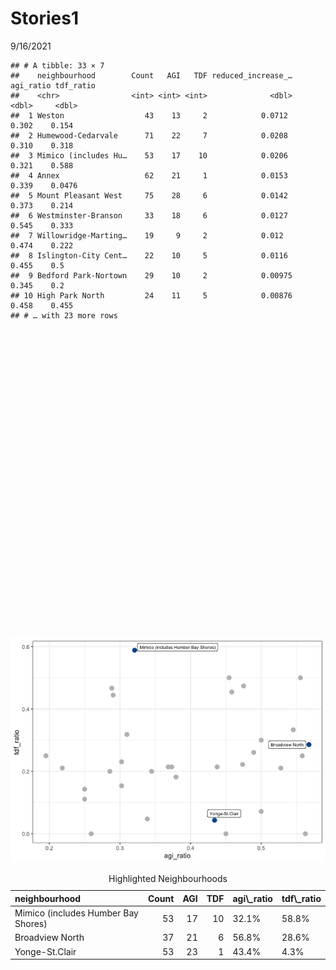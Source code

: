 Stories1
================
9/16/2021

    ## # A tibble: 33 × 7
    ##    neighbourhood        Count   AGI   TDF reduced_increase_… agi_ratio tdf_ratio
    ##    <chr>                <int> <int> <int>              <dbl>     <dbl>     <dbl>
    ##  1 Weston                  43    13     2            0.0712      0.302    0.154 
    ##  2 Humewood-Cedarvale      71    22     7            0.0208      0.310    0.318 
    ##  3 Mimico (includes Hu…    53    17    10            0.0206      0.321    0.588 
    ##  4 Annex                   62    21     1            0.0153      0.339    0.0476
    ##  5 Mount Pleasant West     75    28     6            0.0142      0.373    0.214 
    ##  6 Westminster-Branson     33    18     6            0.0127      0.545    0.333 
    ##  7 Willowridge-Marting…    19     9     2            0.012       0.474    0.222 
    ##  8 Islington-City Cent…    22    10     5            0.0116      0.455    0.5   
    ##  9 Bedford Park-Nortown    29    10     2            0.00975     0.345    0.2   
    ## 10 High Park North         24    11     5            0.00876     0.458    0.455 
    ## # … with 23 more rows

<div id="htmlwidget-a73f86ee33856a2fc89f" style="width:672px;height:480px;" class="plotly html-widget"></div>
<script type="application/json" data-for="htmlwidget-a73f86ee33856a2fc89f">{"x":{"data":[{"x":[0.338709677419355],"y":[0.0476190476190476],"text":"agi_ratio: 0.3387097<br />tdf_ratio: 0.04761905<br />top3: FALSE<br />neighbourhood: Annex","type":"scatter","mode":"markers","marker":{"autocolorscale":false,"color":"rgba(248,118,109,1)","opacity":1,"size":23.4330708661417,"symbol":"circle","line":{"width":1.88976377952756,"color":"rgba(190,190,190,1)"}},"hoveron":"points","name":"(FALSE,Annex)","legendgroup":"(FALSE,Annex)","showlegend":true,"xaxis":"x","yaxis":"y","hoverinfo":"text","frame":null},{"x":[0.302325581395349],"y":[0.230769230769231],"text":"agi_ratio: 0.3023256<br />tdf_ratio: 0.23076923<br />top3: FALSE<br />neighbourhood: Banbury-Don Mills","type":"scatter","mode":"markers","marker":{"autocolorscale":false,"color":"rgba(240,126,77,1)","opacity":1,"size":16.251968503937,"symbol":"circle","line":{"width":1.88976377952756,"color":"rgba(190,190,190,1)"}},"hoveron":"points","name":"(FALSE,Banbury-Don Mills)","legendgroup":"(FALSE,Banbury-Don Mills)","showlegend":true,"xaxis":"x","yaxis":"y","hoverinfo":"text","frame":null},{"x":[0.344827586206897],"y":[0.2],"text":"agi_ratio: 0.3448276<br />tdf_ratio: 0.20000000<br />top3: FALSE<br />neighbourhood: Bedford Park-Nortown","type":"scatter","mode":"markers","marker":{"autocolorscale":false,"color":"rgba(231,134,25,1)","opacity":1,"size":10.9606299212598,"symbol":"circle","line":{"width":1.88976377952756,"color":"rgba(190,190,190,1)"}},"hoveron":"points","name":"(FALSE,Bedford Park-Nortown)","legendgroup":"(FALSE,Bedford Park-Nortown)","showlegend":true,"xaxis":"x","yaxis":"y","hoverinfo":"text","frame":null},{"x":[0.285714285714286],"y":[0.2],"text":"agi_ratio: 0.2857143<br />tdf_ratio: 0.20000000<br />top3: FALSE<br />neighbourhood: Brookhaven-Amesbury","type":"scatter","mode":"markers","marker":{"autocolorscale":false,"color":"rgba(206,149,0,1)","opacity":1,"size":13.2283464566929,"symbol":"circle","line":{"width":1.88976377952756,"color":"rgba(190,190,190,1)"}},"hoveron":"points","name":"(FALSE,Brookhaven-Amesbury)","legendgroup":"(FALSE,Brookhaven-Amesbury)","showlegend":true,"xaxis":"x","yaxis":"y","hoverinfo":"text","frame":null},{"x":[0.379310344827586],"y":[0.181818181818182],"text":"agi_ratio: 0.3793103<br />tdf_ratio: 0.18181818<br />top3: FALSE<br />neighbourhood: Church-Yonge Corridor","type":"scatter","mode":"markers","marker":{"autocolorscale":false,"color":"rgba(191,156,0,1)","opacity":1,"size":21.9212598425197,"symbol":"circle","line":{"width":1.88976377952756,"color":"rgba(190,190,190,1)"}},"hoveron":"points","name":"(FALSE,Church-Yonge Corridor)","legendgroup":"(FALSE,Church-Yonge Corridor)","showlegend":true,"xaxis":"x","yaxis":"y","hoverinfo":"text","frame":null},{"x":[0.259259259259259],"y":[0],"text":"agi_ratio: 0.2592593<br />tdf_ratio: 0.00000000<br />top3: FALSE<br />neighbourhood: Clanton Park","type":"scatter","mode":"markers","marker":{"autocolorscale":false,"color":"rgba(174,162,0,1)","opacity":1,"size":20.4094488188976,"symbol":"circle","line":{"width":1.88976377952756,"color":"rgba(190,190,190,1)"}},"hoveron":"points","name":"(FALSE,Clanton Park)","legendgroup":"(FALSE,Clanton Park)","showlegend":true,"xaxis":"x","yaxis":"y","hoverinfo":"text","frame":null},{"x":[0.25],"y":[0.142857142857143],"text":"agi_ratio: 0.2500000<br />tdf_ratio: 0.14285714<br />top3: FALSE<br />neighbourhood: Downsview-Roding-CFB","type":"scatter","mode":"markers","marker":{"autocolorscale":false,"color":"rgba(154,168,0,1)","opacity":1,"size":42.3307086614173,"symbol":"circle","line":{"width":1.88976377952756,"color":"rgba(190,190,190,1)"}},"hoveron":"points","name":"(FALSE,Downsview-Roding-CFB)","legendgroup":"(FALSE,Downsview-Roding-CFB)","showlegend":true,"xaxis":"x","yaxis":"y","hoverinfo":"text","frame":null},{"x":[0.288461538461538],"y":[0.466666666666667],"text":"agi_ratio: 0.2884615<br />tdf_ratio: 0.46666667<br />top3: FALSE<br />neighbourhood: Edenbridge-Humber Valley","type":"scatter","mode":"markers","marker":{"autocolorscale":false,"color":"rgba(130,173,0,1)","opacity":1,"size":19.6535433070866,"symbol":"circle","line":{"width":1.88976377952756,"color":"rgba(190,190,190,1)"}},"hoveron":"points","name":"(FALSE,Edenbridge-Humber Valley)","legendgroup":"(FALSE,Edenbridge-Humber Valley)","showlegend":true,"xaxis":"x","yaxis":"y","hoverinfo":"text","frame":null},{"x":[0.5],"y":[0.3],"text":"agi_ratio: 0.5000000<br />tdf_ratio: 0.30000000<br />top3: FALSE<br />neighbourhood: Eglinton East","type":"scatter","mode":"markers","marker":{"autocolorscale":false,"color":"rgba(100,178,0,1)","opacity":1,"size":7.55905511811024,"symbol":"circle","line":{"width":1.88976377952756,"color":"rgba(190,190,190,1)"}},"hoveron":"points","name":"(FALSE,Eglinton East)","legendgroup":"(FALSE,Eglinton East)","showlegend":true,"xaxis":"x","yaxis":"y","hoverinfo":"text","frame":null},{"x":[0.527777777777778],"y":[0.210526315789474],"text":"agi_ratio: 0.5277778<br />tdf_ratio: 0.21052632<br />top3: FALSE<br />neighbourhood: Forest Hill North","type":"scatter","mode":"markers","marker":{"autocolorscale":false,"color":"rgba(50,182,0,1)","opacity":1,"size":13.6062992125984,"symbol":"circle","line":{"width":1.88976377952756,"color":"rgba(190,190,190,1)"}},"hoveron":"points","name":"(FALSE,Forest Hill North)","legendgroup":"(FALSE,Forest Hill North)","showlegend":true,"xaxis":"x","yaxis":"y","hoverinfo":"text","frame":null},{"x":[0.368421052631579],"y":[0.214285714285714],"text":"agi_ratio: 0.3684211<br />tdf_ratio: 0.21428571<br />top3: FALSE<br />neighbourhood: Forest Hill South","type":"scatter","mode":"markers","marker":{"autocolorscale":false,"color":"rgba(0,186,56,1)","opacity":1,"size":14.3622047244094,"symbol":"circle","line":{"width":1.88976377952756,"color":"rgba(190,190,190,1)"}},"hoveron":"points","name":"(FALSE,Forest Hill South)","legendgroup":"(FALSE,Forest Hill South)","showlegend":true,"xaxis":"x","yaxis":"y","hoverinfo":"text","frame":null},{"x":[0.458333333333333],"y":[0.454545454545455],"text":"agi_ratio: 0.4583333<br />tdf_ratio: 0.45454545<br />top3: FALSE<br />neighbourhood: High Park North","type":"scatter","mode":"markers","marker":{"autocolorscale":false,"color":"rgba(0,189,92,1)","opacity":1,"size":9.07086614173228,"symbol":"circle","line":{"width":1.88976377952756,"color":"rgba(190,190,190,1)"}},"hoveron":"points","name":"(FALSE,High Park North)","legendgroup":"(FALSE,High Park North)","showlegend":true,"xaxis":"x","yaxis":"y","hoverinfo":"text","frame":null},{"x":[0.309859154929577],"y":[0.318181818181818],"text":"agi_ratio: 0.3098592<br />tdf_ratio: 0.31818182<br />top3: FALSE<br />neighbourhood: Humewood-Cedarvale","type":"scatter","mode":"markers","marker":{"autocolorscale":false,"color":"rgba(0,191,120,1)","opacity":1,"size":26.8346456692913,"symbol":"circle","line":{"width":1.88976377952756,"color":"rgba(190,190,190,1)"}},"hoveron":"points","name":"(FALSE,Humewood-Cedarvale)","legendgroup":"(FALSE,Humewood-Cedarvale)","showlegend":true,"xaxis":"x","yaxis":"y","hoverinfo":"text","frame":null},{"x":[0.4375],"y":[0.214285714285714],"text":"agi_ratio: 0.4375000<br />tdf_ratio: 0.21428571<br />top3: FALSE<br />neighbourhood: Ionview","type":"scatter","mode":"markers","marker":{"autocolorscale":false,"color":"rgba(0,192,145,1)","opacity":1,"size":12.0944881889764,"symbol":"circle","line":{"width":1.88976377952756,"color":"rgba(190,190,190,1)"}},"hoveron":"points","name":"(FALSE,Ionview)","legendgroup":"(FALSE,Ionview)","showlegend":true,"xaxis":"x","yaxis":"y","hoverinfo":"text","frame":null},{"x":[0.454545454545455],"y":[0.5],"text":"agi_ratio: 0.4545455<br />tdf_ratio: 0.50000000<br />top3: FALSE<br />neighbourhood: Islington-City Centre West","type":"scatter","mode":"markers","marker":{"autocolorscale":false,"color":"rgba(0,193,167,1)","opacity":1,"size":8.31496062992126,"symbol":"circle","line":{"width":1.88976377952756,"color":"rgba(190,190,190,1)"}},"hoveron":"points","name":"(FALSE,Islington-City Centre West)","legendgroup":"(FALSE,Islington-City Centre West)","showlegend":true,"xaxis":"x","yaxis":"y","hoverinfo":"text","frame":null},{"x":[0.320754716981132],"y":[0.588235294117647],"text":"agi_ratio: 0.3207547<br />tdf_ratio: 0.58823529<br />top3: FALSE<br />neighbourhood: Mimico (includes Humber Bay Shores)","type":"scatter","mode":"markers","marker":{"autocolorscale":false,"color":"rgba(0,192,187,1)","opacity":1,"size":20.0314960629921,"symbol":"circle","line":{"width":1.88976377952756,"color":"rgba(190,190,190,1)"}},"hoveron":"points","name":"(FALSE,Mimico (includes Humber Bay Shores))","legendgroup":"(FALSE,Mimico (includes Humber Bay Shores))","showlegend":true,"xaxis":"x","yaxis":"y","hoverinfo":"text","frame":null},{"x":[0.25],"y":[0.111111111111111],"text":"agi_ratio: 0.2500000<br />tdf_ratio: 0.11111111<br />top3: FALSE<br />neighbourhood: Mount Pleasant East","type":"scatter","mode":"markers","marker":{"autocolorscale":false,"color":"rgba(0,190,205,1)","opacity":1,"size":13.6062992125984,"symbol":"circle","line":{"width":1.88976377952756,"color":"rgba(190,190,190,1)"}},"hoveron":"points","name":"(FALSE,Mount Pleasant East)","legendgroup":"(FALSE,Mount Pleasant East)","showlegend":true,"xaxis":"x","yaxis":"y","hoverinfo":"text","frame":null},{"x":[0.373333333333333],"y":[0.214285714285714],"text":"agi_ratio: 0.3733333<br />tdf_ratio: 0.21428571<br />top3: FALSE<br />neighbourhood: Mount Pleasant West","type":"scatter","mode":"markers","marker":{"autocolorscale":false,"color":"rgba(0,186,222,1)","opacity":1,"size":28.3464566929134,"symbol":"circle","line":{"width":1.88976377952756,"color":"rgba(190,190,190,1)"}},"hoveron":"points","name":"(FALSE,Mount Pleasant West)","legendgroup":"(FALSE,Mount Pleasant West)","showlegend":true,"xaxis":"x","yaxis":"y","hoverinfo":"text","frame":null},{"x":[0.45],"y":[0],"text":"agi_ratio: 0.4500000<br />tdf_ratio: 0.00000000<br />top3: FALSE<br />neighbourhood: Newtonbrook West","type":"scatter","mode":"markers","marker":{"autocolorscale":false,"color":"rgba(0,181,237,1)","opacity":1,"size":7.55905511811024,"symbol":"circle","line":{"width":1.88976377952756,"color":"rgba(190,190,190,1)"}},"hoveron":"points","name":"(FALSE,Newtonbrook West)","legendgroup":"(FALSE,Newtonbrook West)","showlegend":true,"xaxis":"x","yaxis":"y","hoverinfo":"text","frame":null},{"x":[0.290322580645161],"y":[0.444444444444444],"text":"agi_ratio: 0.2903226<br />tdf_ratio: 0.44444444<br />top3: FALSE<br />neighbourhood: North St.James Town","type":"scatter","mode":"markers","marker":{"autocolorscale":false,"color":"rgba(0,174,249,1)","opacity":1,"size":11.7165354330709,"symbol":"circle","line":{"width":1.88976377952756,"color":"rgba(190,190,190,1)"}},"hoveron":"points","name":"(FALSE,North St.James Town)","legendgroup":"(FALSE,North St.James Town)","showlegend":true,"xaxis":"x","yaxis":"y","hoverinfo":"text","frame":null},{"x":[0.48936170212766],"y":[0.260869565217391],"text":"agi_ratio: 0.4893617<br />tdf_ratio: 0.26086957<br />top3: FALSE<br />neighbourhood: Parkwoods-Donalda","type":"scatter","mode":"markers","marker":{"autocolorscale":false,"color":"rgba(0,166,255,1)","opacity":1,"size":17.7637795275591,"symbol":"circle","line":{"width":1.88976377952756,"color":"rgba(190,190,190,1)"}},"hoveron":"points","name":"(FALSE,Parkwoods-Donalda)","legendgroup":"(FALSE,Parkwoods-Donalda)","showlegend":true,"xaxis":"x","yaxis":"y","hoverinfo":"text","frame":null},{"x":[0.218390804597701],"y":[0.210526315789474],"text":"agi_ratio: 0.2183908<br />tdf_ratio: 0.21052632<br />top3: FALSE<br />neighbourhood: South Parkdale","type":"scatter","mode":"markers","marker":{"autocolorscale":false,"color":"rgba(145,145,255,1)","opacity":1,"size":32.8818897637795,"symbol":"circle","line":{"width":1.88976377952756,"color":"rgba(190,190,190,1)"}},"hoveron":"points","name":"(FALSE,South Parkdale)","legendgroup":"(FALSE,South Parkdale)","showlegend":true,"xaxis":"x","yaxis":"y","hoverinfo":"text","frame":null},{"x":[0.195121951219512],"y":[0.25],"text":"agi_ratio: 0.1951220<br />tdf_ratio: 0.25000000<br />top3: FALSE<br />neighbourhood: Stonegate-Queensway","type":"scatter","mode":"markers","marker":{"autocolorscale":false,"color":"rgba(205,121,255,1)","opacity":1,"size":30.992125984252,"symbol":"circle","line":{"width":1.88976377952756,"color":"rgba(190,190,190,1)"}},"hoveron":"points","name":"(FALSE,Stonegate-Queensway)","legendgroup":"(FALSE,Stonegate-Queensway)","showlegend":true,"xaxis":"x","yaxis":"y","hoverinfo":"text","frame":null},{"x":[0.475],"y":[0.473684210526316],"text":"agi_ratio: 0.4750000<br />tdf_ratio: 0.47368421<br />top3: FALSE<br />neighbourhood: Victoria Village","type":"scatter","mode":"markers","marker":{"autocolorscale":false,"color":"rgba(225,111,248,1)","opacity":1,"size":15.1181102362205,"symbol":"circle","line":{"width":1.88976377952756,"color":"rgba(190,190,190,1)"}},"hoveron":"points","name":"(FALSE,Victoria Village)","legendgroup":"(FALSE,Victoria Village)","showlegend":true,"xaxis":"x","yaxis":"y","hoverinfo":"text","frame":null},{"x":[0.302325581395349],"y":[0.153846153846154],"text":"agi_ratio: 0.3023256<br />tdf_ratio: 0.15384615<br />top3: FALSE<br />neighbourhood: Weston","type":"scatter","mode":"markers","marker":{"autocolorscale":false,"color":"rgba(249,98,219,1)","opacity":1,"size":16.251968503937,"symbol":"circle","line":{"width":1.88976377952756,"color":"rgba(190,190,190,1)"}},"hoveron":"points","name":"(FALSE,Weston)","legendgroup":"(FALSE,Weston)","showlegend":true,"xaxis":"x","yaxis":"y","hoverinfo":"text","frame":null},{"x":[0.473684210526316],"y":[0.222222222222222],"text":"agi_ratio: 0.4736842<br />tdf_ratio: 0.22222222<br />top3: FALSE<br />neighbourhood: Willowridge-Martingrove-Richview","type":"scatter","mode":"markers","marker":{"autocolorscale":false,"color":"rgba(255,99,182,1)","opacity":1,"size":7.18110236220472,"symbol":"circle","line":{"width":1.88976377952756,"color":"rgba(190,190,190,1)"}},"hoveron":"points","name":"(FALSE,Willowridge-Martingrove-Richview)","legendgroup":"(FALSE,Willowridge-Martingrove-Richview)","showlegend":true,"xaxis":"x","yaxis":"y","hoverinfo":"text","frame":null},{"x":[0.5],"y":[0.0714285714285714],"text":"agi_ratio: 0.5000000<br />tdf_ratio: 0.07142857<br />top3: FALSE<br />neighbourhood: Woburn","type":"scatter","mode":"markers","marker":{"autocolorscale":false,"color":"rgba(255,104,160,1)","opacity":1,"size":10.5826771653543,"symbol":"circle","line":{"width":1.88976377952756,"color":"rgba(190,190,190,1)"}},"hoveron":"points","name":"(FALSE,Woburn)","legendgroup":"(FALSE,Woburn)","showlegend":true,"xaxis":"x","yaxis":"y","hoverinfo":"text","frame":null},{"x":[0.433962264150943],"y":[0.0434782608695652],"text":"agi_ratio: 0.4339623<br />tdf_ratio: 0.04347826<br />top3: FALSE<br />neighbourhood: Yonge-St.Clair","type":"scatter","mode":"markers","marker":{"autocolorscale":false,"color":"rgba(255,108,145,1)","opacity":1,"size":20.0314960629921,"symbol":"circle","line":{"width":1.88976377952756,"color":"rgba(190,190,190,1)"}},"hoveron":"points","name":"(FALSE,Yonge-St.Clair)","legendgroup":"(FALSE,Yonge-St.Clair)","showlegend":true,"xaxis":"x","yaxis":"y","hoverinfo":"text","frame":null},{"x":[0.567567567567568],"y":[0.285714285714286],"text":"agi_ratio: 0.5675676<br />tdf_ratio: 0.28571429<br />top3:  TRUE<br />neighbourhood: Broadview North","type":"scatter","mode":"markers","marker":{"autocolorscale":false,"color":"rgba(219,142,0,1)","opacity":1,"size":13.9842519685039,"symbol":"circle","line":{"width":1.88976377952756,"color":"rgba(8,86,154,1)"}},"hoveron":"points","name":"(TRUE,Broadview North)","legendgroup":"(TRUE,Broadview North)","showlegend":true,"xaxis":"x","yaxis":"y","hoverinfo":"text","frame":null},{"x":[0.5625],"y":[0],"text":"agi_ratio: 0.5625000<br />tdf_ratio: 0.00000000<br />top3:  TRUE<br />neighbourhood: Scarborough Village","type":"scatter","mode":"markers","marker":{"autocolorscale":false,"color":"rgba(97,156,255,1)","opacity":1,"size":6.04724409448819,"symbol":"circle","line":{"width":1.88976377952756,"color":"rgba(8,86,154,1)"}},"hoveron":"points","name":"(TRUE,Scarborough Village)","legendgroup":"(TRUE,Scarborough Village)","showlegend":true,"xaxis":"x","yaxis":"y","hoverinfo":"text","frame":null},{"x":[0.555555555555556],"y":[0.5],"text":"agi_ratio: 0.5555556<br />tdf_ratio: 0.50000000<br />top3:  TRUE<br />neighbourhood: St.Andrew-Windfields","type":"scatter","mode":"markers","marker":{"autocolorscale":false,"color":"rgba(179,133,255,1)","opacity":1,"size":6.80314960629921,"symbol":"circle","line":{"width":1.88976377952756,"color":"rgba(8,86,154,1)"}},"hoveron":"points","name":"(TRUE,St.Andrew-Windfields)","legendgroup":"(TRUE,St.Andrew-Windfields)","showlegend":true,"xaxis":"x","yaxis":"y","hoverinfo":"text","frame":null},{"x":[0.545454545454545],"y":[0.333333333333333],"text":"agi_ratio: 0.5454545<br />tdf_ratio: 0.33333333<br />top3:  TRUE<br />neighbourhood: Westminster-Branson","type":"scatter","mode":"markers","marker":{"autocolorscale":false,"color":"rgba(239,103,235,1)","opacity":1,"size":12.4724409448819,"symbol":"circle","line":{"width":1.88976377952756,"color":"rgba(8,86,154,1)"}},"hoveron":"points","name":"(TRUE,Westminster-Branson)","legendgroup":"(TRUE,Westminster-Branson)","showlegend":true,"xaxis":"x","yaxis":"y","hoverinfo":"text","frame":null},{"x":[0.558139534883721],"y":[0.25],"text":"agi_ratio: 0.5581395<br />tdf_ratio: 0.25000000<br />top3:  TRUE<br />neighbourhood: Wexford/Maryvale","type":"scatter","mode":"markers","marker":{"autocolorscale":false,"color":"rgba(255,97,202,1)","opacity":1,"size":16.251968503937,"symbol":"circle","line":{"width":1.88976377952756,"color":"rgba(8,86,154,1)"}},"hoveron":"points","name":"(TRUE,Wexford/Maryvale)","legendgroup":"(TRUE,Wexford/Maryvale)","showlegend":true,"xaxis":"x","yaxis":"y","hoverinfo":"text","frame":null},{"showlegend":false,"xaxis":"x","yaxis":"y","hoverinfo":"text","frame":null}],"layout":{"margin":{"t":26.2283105022831,"r":7.30593607305936,"b":40.1826484018265,"l":43.1050228310502},"plot_bgcolor":"rgba(255,255,255,1)","paper_bgcolor":"rgba(255,255,255,1)","font":{"color":"rgba(0,0,0,1)","family":"","size":14.6118721461187},"xaxis":{"domain":[0,1],"automargin":true,"type":"linear","autorange":false,"range":[0.176499670402109,0.58618984838497],"tickmode":"array","ticktext":["0.2","0.3","0.4","0.5"],"tickvals":[0.2,0.3,0.4,0.5],"categoryorder":"array","categoryarray":["0.2","0.3","0.4","0.5"],"nticks":null,"ticks":"outside","tickcolor":"rgba(51,51,51,1)","ticklen":3.65296803652968,"tickwidth":0.66417600664176,"showticklabels":true,"tickfont":{"color":"rgba(77,77,77,1)","family":"","size":11.689497716895},"tickangle":-0,"showline":false,"linecolor":null,"linewidth":0,"showgrid":true,"gridcolor":"rgba(235,235,235,1)","gridwidth":0.66417600664176,"zeroline":false,"anchor":"y","title":{"text":"agi_ratio","font":{"color":"rgba(0,0,0,1)","family":"","size":14.6118721461187}},"hoverformat":".2f"},"yaxis":{"domain":[0,1],"automargin":true,"type":"linear","autorange":false,"range":[-0.0294117647058824,0.617647058823529],"tickmode":"array","ticktext":["0.0","0.2","0.4","0.6"],"tickvals":[0,0.2,0.4,0.6],"categoryorder":"array","categoryarray":["0.0","0.2","0.4","0.6"],"nticks":null,"ticks":"outside","tickcolor":"rgba(51,51,51,1)","ticklen":3.65296803652968,"tickwidth":0.66417600664176,"showticklabels":true,"tickfont":{"color":"rgba(77,77,77,1)","family":"","size":11.689497716895},"tickangle":-0,"showline":false,"linecolor":null,"linewidth":0,"showgrid":true,"gridcolor":"rgba(235,235,235,1)","gridwidth":0.66417600664176,"zeroline":false,"anchor":"x","title":{"text":"tdf_ratio","font":{"color":"rgba(0,0,0,1)","family":"","size":14.6118721461187}},"hoverformat":".2f"},"shapes":[{"type":"rect","fillcolor":"transparent","line":{"color":"rgba(51,51,51,1)","width":0.66417600664176,"linetype":"solid"},"yref":"paper","xref":"paper","x0":0,"x1":1,"y0":0,"y1":1}],"showlegend":true,"legend":{"bgcolor":"rgba(255,255,255,1)","bordercolor":"transparent","borderwidth":1.88976377952756,"font":{"color":"rgba(0,0,0,1)","family":"","size":11.689497716895},"y":0.826771653543307},"annotations":[{"text":"neighbourhood<br />top3","x":1.02,"y":1,"showarrow":false,"ax":0,"ay":0,"font":{"color":"rgba(0,0,0,1)","family":"","size":14.6118721461187},"xref":"paper","yref":"paper","textangle":-0,"xanchor":"left","yanchor":"bottom","legendTitle":true}],"hovermode":"closest","barmode":"relative"},"config":{"doubleClick":"reset","showSendToCloud":false},"source":"A","attrs":{"490e69548d46":{"x":{},"y":{},"colour":{},"fill":{},"type":"scatter"},"490e2e0724b0":{"x":{},"y":{},"label":{}}},"cur_data":"490e69548d46","visdat":{"490e69548d46":["function (y) ","x"],"490e2e0724b0":["function (y) ","x"]},"highlight":{"on":"plotly_click","persistent":false,"dynamic":false,"selectize":false,"opacityDim":0.2,"selected":{"opacity":1},"debounce":0},"shinyEvents":["plotly_hover","plotly_click","plotly_selected","plotly_relayout","plotly_brushed","plotly_brushing","plotly_clickannotation","plotly_doubleclick","plotly_deselect","plotly_afterplot","plotly_sunburstclick"],"base_url":"https://plot.ly"},"evals":[],"jsHooks":[]}</script>

![](Story-1_files/figure-gfm/unnamed-chunk-3-1.png)<!-- -->

<table class="table" style="margin-left: auto; margin-right: auto;">
<caption>
Highlighted Neighbourhoods
</caption>
<thead>
<tr>
<th style="text-align:left;">
neighbourhood
</th>
<th style="text-align:right;">
Count
</th>
<th style="text-align:right;">
AGI
</th>
<th style="text-align:right;">
TDF
</th>
<th style="text-align:left;">
agi\_ratio
</th>
<th style="text-align:left;">
tdf\_ratio
</th>
</tr>
</thead>
<tbody>
<tr>
<td style="text-align:left;">
Mimico (includes Humber Bay Shores)
</td>
<td style="text-align:right;">
53
</td>
<td style="text-align:right;">
17
</td>
<td style="text-align:right;">
10
</td>
<td style="text-align:left;">
32.1%
</td>
<td style="text-align:left;">
58.8%
</td>
</tr>
<tr>
<td style="text-align:left;">
Broadview North
</td>
<td style="text-align:right;">
37
</td>
<td style="text-align:right;">
21
</td>
<td style="text-align:right;">
6
</td>
<td style="text-align:left;">
56.8%
</td>
<td style="text-align:left;">
28.6%
</td>
</tr>
<tr>
<td style="text-align:left;">
Yonge-St.Clair
</td>
<td style="text-align:right;">
53
</td>
<td style="text-align:right;">
23
</td>
<td style="text-align:right;">
1
</td>
<td style="text-align:left;">
43.4%
</td>
<td style="text-align:left;">
4.3%
</td>
</tr>
</tbody>
</table>
